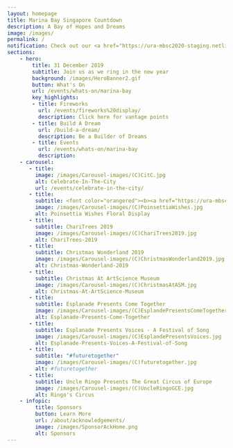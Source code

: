 ```yaml
---
layout: homepage
title: Marina Bay Singapore Countdown
description: A Bay of Hopes and Dreams
image: /images/
permalink: /
notification: Check out our <a href="https://ura-mbsc2020-staging.netlify.com/events/whats-on/marina-bay">Events</a> Page for more details 
sections:
    - hero:
        title: 31 December 2019
        subtitle: Join us as we ring in the new year
        background: /images/HeroBanner2.gif
        button: What's On
        url: /events/whats-on/marina-bay
        key_highlights:
        - title: Fireworks 
          url: /events/fireworks%20display/
          description: Click here for vantage points
        - title: Build A Dream
          url: /build-a-dream/
          description: Be a Builder of Dreams
        - title: Events 
          url: /events/whats-on/marina-bay
          description:        
    - carousel:
       - title:  
         image: /images/Carousel-images/(C)CitC.jpg
         alt: Celebrate-In-The-City
         url: /events/celebrate-in-the-city/
       - title: 
         subtitle: <font color="orangered"><b><a href="https://ura-mbsc2020-staging.netlify.com/events/whats-on/marina-bay">Poinsettia Wishes Floral Display</a></b></font>
         image: /images/Carousel-images/(C)PoinsettiaWishes.jpg
         alt: Poinsettia Wishes Floral Display
       - title: 
         subtitle: ChariTrees 2019
         image: /images/Carousel-images/(C)ChariTrees2019.jpg
         alt: ChariTrees-2019
       - title: 
         subtitle: Christmas Wonderland 2019 
         image: /images/Carousel-images/(C)ChristmasWonderland2019.jpg
         alt: Christmas-Wonderland-2019
       - title: 
         subtitle: Christmas At ArtScience Museum 
         image: /images/Carousel-images/(C)ChristmasAtASM.jpg
         alt: Christmas-At-ArtScience-Museum
       - title:  
         subtitle: Esplanade Presents Come Together 
         image: /images/Carousel-images/(C)EsplandePresentsComeTogether.jpg
         alt: Esplanade-Presents-Come-Together
       - title: 
         subtitle: Esplanade Presents Voices - A Festival of Song 
         image: /images/Carousel-images/(C)EsplandePresentsVoices.jpg
         alt: Esplanade-Presents-Voices-A-Festival-of-Song
       - title: 
         subtitle: "#futuretogether" 
         image: /images/Carousel-images/(C)futuretogether.jpg
         alt: #futuretogether
       - title: 
         subtitle: Uncle Ringo Presents The Great Circus of Europe 
         image: /images/Carousel-images/(C)UncleRingoGCE.jpg
         alt: Ringo's Circus
    - infopic:
         title: Sponsors
         button: Learn More
         url: /about/acknowledgements/
         image: /images/SponsorAckHome.png
         alt: Sponsors  
---
```

